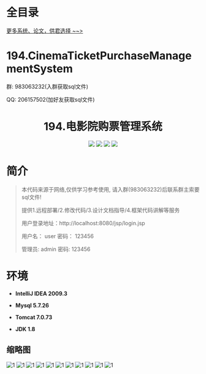# 全目录

[更多系统、论文，供君选择 ~~>](https://www.yuque.com/wisebit/blog)

# 194.CinemaTicketPurchaseManagementSystem

<p>群: 983063232(入群获取sql文件)</p>
<p>QQ: 206157502(加好友获取sql文件)</p>

<p><h1 align="center">194.电影院购票管理系统</h1></p>


<p align="center">
	<img src="https://img.shields.io/badge/jdk-1.8-orange.svg"/>
    <img src="https://img.shields.io/badge/servlet-5.x-lightgrey.svg"/>
    <img src="https://img.shields.io/badge/jsp-3.x-blue.svg"/>
    <img src="https://img.shields.io/badge/jdbc-5.x-yellow.svg"/>
</p>

# 简介

> 本代码来源于网络,仅供学习参考使用, 请入群(983063232)后联系群主索要sql文件!
>
> 提供1.远程部署/2.修改代码/3.设计文档指导/4.框架代码讲解等服务
>
> 用户登录地址：http://localhost:8080/jsp/login.jsp
>
> 用户名： user   密码： 123456
>
> 管理员: admin   密码: 123456

# 环境

- <b>IntelliJ IDEA 2009.3</b>

- <b>Mysql 5.7.26</b>

- <b>Tomcat 7.0.73</b>

- <b>JDK 1.8</b>




## 缩略图
![1](https://bitwise.oss-cn-heyuan.aliyuncs.com/2024/9/10/2a429350-1ee9-4a4f-b8ec-f66d204e8671.png)
![1](https://bitwise.oss-cn-heyuan.aliyuncs.com/2024/9/10/50243e3c-2d72-4425-8ebe-0cb73187e850.png)
![1](https://bitwise.oss-cn-heyuan.aliyuncs.com/2024/9/10/42e82d13-1b8c-43db-978a-eff0f5314376.png)
![1](https://bitwise.oss-cn-heyuan.aliyuncs.com/2024/9/10/c6326b8a-7dcb-4746-af60-290cfbe12b8b.png)
![1](https://bitwise.oss-cn-heyuan.aliyuncs.com/2024/9/10/6ef81c20-210a-474e-a605-fed764f31156.png)
![1](https://bitwise.oss-cn-heyuan.aliyuncs.com/2024/9/10/9877408a-19c1-4d14-997d-19fab78d3b09.png)
![1](https://bitwise.oss-cn-heyuan.aliyuncs.com/2024/9/10/f22df2a1-ee99-4286-bbe3-6db6a94ae8c0.png)
![1](https://bitwise.oss-cn-heyuan.aliyuncs.com/2024/9/10/22cff0e6-1a37-46d5-9f67-69a43e7a621e.png)
![1](https://bitwise.oss-cn-heyuan.aliyuncs.com/2024/9/10/f17ed908-136a-4522-a177-c91f06dc3c91.png)
![1](https://bitwise.oss-cn-heyuan.aliyuncs.com/2024/9/10/a0361a19-c605-478c-8c96-0813cc00a386.png)
![1](https://bitwise.oss-cn-heyuan.aliyuncs.com/2024/9/10/9238a927-c96c-419c-9c63-9faa31986377.png)



